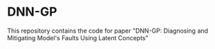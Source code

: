 # DNN-GP
This repository contains the code for paper "DNN-GP: Diagnosing and Mitigating Model's Faults Using Latent Concepts"
